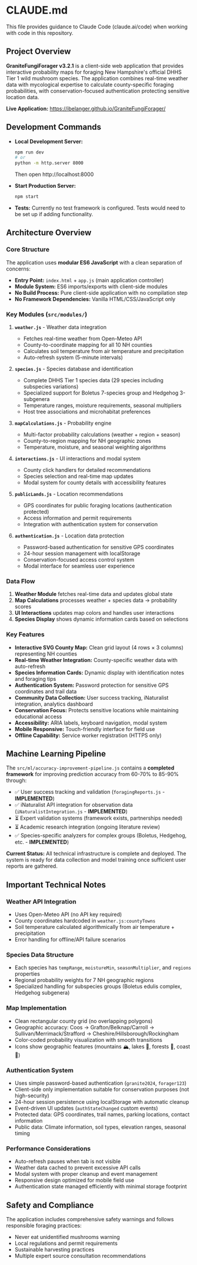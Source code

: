 # CLAUDE.md

This file provides guidance to Claude Code (claude.ai/code) when working with code in this repository.

## Project Overview

**GraniteFungiForager v3.2.1** is a client-side web application that provides interactive probability maps for foraging New Hampshire's official DHHS Tier 1 wild mushroom species. The application combines real-time weather data with mycological expertise to calculate county-specific foraging probabilities, with conservation-focused authentication protecting sensitive location data.

**Live Application:** https://ibelanger.github.io/GraniteFungiForager/

## Development Commands

- **Local Development Server:**
  ```bash
  npm run dev
  # or
  python -m http.server 8000
  ```
  Then open http://localhost:8000

- **Start Production Server:**
  ```bash
  npm start
  ```

- **Tests:** Currently no test framework is configured. Tests would need to be set up if adding functionality.

## Architecture Overview

### Core Structure
The application uses **modular ES6 JavaScript** with a clean separation of concerns:

- **Entry Point:** `index.html` + `app.js` (main application controller)
- **Module System:** ES6 imports/exports with client-side modules
- **No Build Process:** Pure client-side application with no compilation step
- **No Framework Dependencies:** Vanilla HTML/CSS/JavaScript only

### Key Modules (`src/modules/`)

1. **`weather.js`** - Weather data integration
   - Fetches real-time weather from Open-Meteo API 
   - County-to-coordinate mapping for all 10 NH counties
   - Calculates soil temperature from air temperature and precipitation
   - Auto-refresh system (5-minute intervals)

2. **`species.js`** - Species database and identification
   - Complete DHHS Tier 1 species data (29 species including subspecies variations)
   - Specialized support for Boletus 7-species group and Hedgehog 3-subgenera
   - Temperature ranges, moisture requirements, seasonal multipliers
   - Host tree associations and microhabitat preferences

3. **`mapCalculations.js`** - Probability engine
   - Multi-factor probability calculations (weather + region + season)
   - County-to-region mapping for NH geographic zones
   - Temperature, moisture, and seasonal weighting algorithms

4. **`interactions.js`** - UI interactions and modal system
   - County click handlers for detailed recommendations
   - Species selection and real-time map updates
   - Modal system for county details with accessibility features

5. **`publicLands.js`** - Location recommendations
   - GPS coordinates for public foraging locations (authentication protected)
   - Access information and permit requirements
   - Integration with authentication system for conservation

6. **`authentication.js`** - Location data protection
   - Password-based authentication for sensitive GPS coordinates
   - 24-hour session management with localStorage
   - Conservation-focused access control system
   - Modal interface for seamless user experience

### Data Flow
1. **Weather Module** fetches real-time data and updates global state
2. **Map Calculations** processes weather + species data → probability scores
3. **UI Interactions** updates map colors and handles user interactions
4. **Species Display** shows dynamic information cards based on selections

### Key Features
- **Interactive SVG County Map:** Clean grid layout (4 rows × 3 columns) representing NH counties
- **Real-time Weather Integration:** County-specific weather data with auto-refresh
- **Species Information Cards:** Dynamic display with identification notes and foraging tips
- **Authentication System:** Password protection for sensitive GPS coordinates and trail data
- **Community Data Collection:** User success tracking, iNaturalist integration, analytics dashboard
- **Conservation Focus:** Protects sensitive locations while maintaining educational access
- **Accessibility:** ARIA labels, keyboard navigation, modal system
- **Mobile Responsive:** Touch-friendly interface for field use
- **Offline Capability:** Service worker registration (HTTPS only)

## Machine Learning Pipeline

The `src/ml/accuracy-improvement-pipeline.js` contains a **completed framework** for improving prediction accuracy from 60-70% to 85-90% through:
- ✅ User success tracking and validation (`foragingReports.js` - **IMPLEMENTED**)
- ✅ iNaturalist API integration for observation data (`iNaturalistIntegration.js` - **IMPLEMENTED**)  
- ⏳ Expert validation systems (framework exists, partnerships needed)
- ⏳ Academic research integration (ongoing literature review)
- ✅ Species-specific analyzers for complex groups (Boletus, Hedgehog, etc. - **IMPLEMENTED**)

**Current Status:** All technical infrastructure is complete and deployed. The system is ready for data collection and model training once sufficient user reports are gathered.

## Important Technical Notes

### Weather API Integration
- Uses Open-Meteo API (no API key required)
- County coordinates hardcoded in `weather.js:countyTowns`
- Soil temperature calculated algorithmically from air temperature + precipitation
- Error handling for offline/API failure scenarios

### Species Data Structure
- Each species has `tempRange`, `moistureMin`, `seasonMultiplier`, and `regions` properties
- Regional probability weights for 7 NH geographic regions
- Specialized handling for subspecies groups (Boletus edulis complex, Hedgehog subgenera)

### Map Implementation
- Clean rectangular county grid (no overlapping polygons)
- Geographic accuracy: Coos → Grafton/Belknap/Carroll → Sullivan/Merrimack/Strafford → Cheshire/Hillsborough/Rockingham
- Color-coded probability visualization with smooth transitions
- Icons show geographic features (mountains 🏔️, lakes 🌊, forests 🌲, coast 🌊)

### Authentication System
- Uses simple password-based authentication (`granite2024`, `forager123`)
- Client-side only implementation suitable for conservation purposes (not high-security)
- 24-hour session persistence using localStorage with automatic cleanup
- Event-driven UI updates (`authStateChanged` custom events)
- Protected data: GPS coordinates, trail names, parking locations, contact information
- Public data: Climate information, soil types, elevation ranges, seasonal timing

### Performance Considerations
- Auto-refresh pauses when tab is not visible
- Weather data cached to prevent excessive API calls
- Modal system with proper cleanup and event management
- Responsive design optimized for mobile field use
- Authentication state managed efficiently with minimal storage footprint

## Safety and Compliance

The application includes comprehensive safety warnings and follows responsible foraging practices:
- Never eat unidentified mushrooms warning
- Local regulations and permit requirements
- Sustainable harvesting practices
- Multiple expert source consultation recommendations